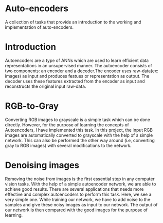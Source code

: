 # Auto-encoders
A collection of tasks that provide an introduction to the working and implementation of auto-encoders.

# Introduction
Autoencoders are a type of ANNs which are used to learn efficient data representations in an unsupervised manner. The 
autoencoder consists of two components: an encoder and a decoder.The encoder uses raw-data(ex: images) as input and produces 
featues or representation as output. The decoder uses these features extracted from the encoder as input and reconstructs the 
original input raw-data. 

# RGB-to-Gray
Converting RGB images to grayscale is a simple task which can be done directly. However, for the purpose of learning the 
concepts of Autoencoders, I have implemented this task. In this project, the input RGB images are automatically converted to 
grayscale with the help of a simple network. This can also be performed the other way around (i.e, converting gray to RGB 
images) with several modifications to the network.

# Denoising images
Removing the noise from images is the first essential step in any computer vision tasks. With the help of a simple autoencoder 
network, we are able to achieve good results. There are several applications that needs more effective and complex autoencoders
to perform this task. Here, we see a very simple one. While training our network, we have to add noise to the samples and give 
these noisy images as input to our network. The output of our network is then compared with the good images for the purpose of
learning. 
